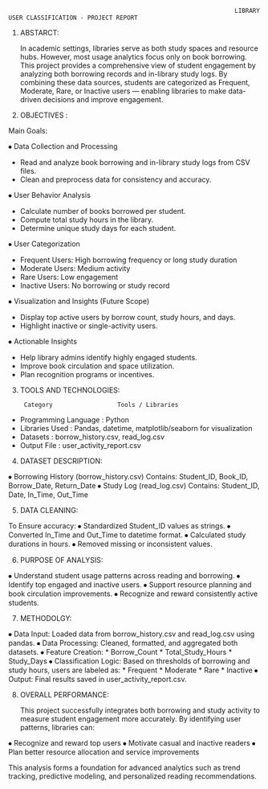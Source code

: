 					                                               LIBRARY USER CLASSIFICATION - PROJECT REPORT


1.	ABSTARCT:

	In academic settings, libraries serve as both study spaces and resource hubs. However, most usage analytics focus only on book borrowing.
This project provides a comprehensive view of student engagement by analyzing both borrowing records and in-library study logs.
By combining these data sources, students are categorized as Frequent, Moderate, Rare, or Inactive users — enabling libraries to make data-driven decisions and improve engagement.


2. OBJECTIVES :

Main Goals:

⦁ Data Collection and Processing
   * Read and analyze book borrowing and in-library study logs from CSV files.
   * Clean and preprocess data for consistency and accuracy.

⦁ User Behavior Analysis
   * Calculate number of books borrowed per student.
   * Compute total study hours in the library.
   * Determine unique study days for each student.

⦁ User Categorization
   * Frequent Users: High borrowing frequency or long study duration
   * Moderate Users: Medium activity
   * Rare Users: Low engagement
   * Inactive Users: No borrowing or study record

⦁ Visualization and Insights (Future Scope)
   * Display top active users by borrow count, study hours, and days.
   * Highlight inactive or single-activity users.

⦁ Actionable Insights
   * Help library admins identify highly engaged students.
   * Improve book circulation and space utilization.
   * Plan recognition programs or incentives.


3. TOOLS AND TECHNOLOGIES:

	    Category                  Tools / Libraries 
* 	Programming Language   :	  Python
* 	Libraries Used	        :	  Pandas, datetime, matplotlib/seaborn for visualization
* 	Datasets	      	    :	  borrow_history.csv, read_log.csv
* 	Output File	      	    :	  user_activity_report.csv


4. DATASET DESCRIPTION:

⦁	Borrowing History (borrow_history.csv)
	  Contains: Student_ID, Book_ID, Borrow_Date, Return_Date
⦁	Study Log (read_log.csv)
	  Contains: Student_ID, Date, In_Time, Out_Time


5. DATA CLEANING:

To Ensure accuracy:
⦁	Standardized Student_ID values as strings.
⦁	Converted In_Time and Out_Time to datetime format.
⦁	Calculated study durations in hours.
⦁	Removed missing or inconsistent values.


6. PURPOSE OF ANALYSIS:

⦁	Understand student usage patterns across reading and borrowing.
⦁	Identify top engaged and inactive users.
⦁	Support resource planning and book circulation improvements.
⦁	Recognize and reward consistently active students.

 
7. METHODOLGY:

⦁	Data Input:
	Loaded data from borrow_history.csv and read_log.csv using pandas.
⦁	Data Processing:
	Cleaned, formatted, and aggregated both datasets.
⦁	Feature Creation:
   	* Borrow_Count
   	* Total_Study_Hours
   	* Study_Days
⦁	Classification Logic:
	Based on thresholds of borrowing and study hours, users are labeled as:
	* Frequent
   	* Moderate
   	* Rare
   	* Inactive
⦁	Output:
	   Final results saved in user_activity_report.csv.


8. OVERALL PERFORMANCE:

	This project successfully integrates both borrowing and study activity to measure student engagement more accurately.
By identifying user patterns, libraries can:

⦁	Recognize and reward top users
⦁	Motivate casual and inactive readers
⦁	Plan better resource allocation and service improvements

This analysis forms a foundation for advanced analytics such as trend tracking, predictive modeling, and personalized reading recommendations.







